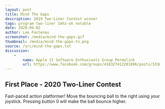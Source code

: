 ```yaml
---
layout: post
title: Mind The Gaps
description: 2019 Two-Liner Contest winner
tags: program two-liner 1mhz-ok notable
date: 2020-04-02
author: Lee Fastenau
screenshot: /media/mind-the-gaps.gif
thumbnail: /media/mind-the-gaps-tn.png
source: /src/mind-the-gaps.txt
discussion:
    -
        name: Apple II Software Enthusiasts Group Permalink
        url: https://www.facebook.com/groups/418327412201896/posts/533623624005607/
---
```


## First Place - 2020 Two-Liner Contest

Fast-paced action platformer! Move the bouncing ball to the right using your joystick. Pressing button 0 will make the ball bounce higher.